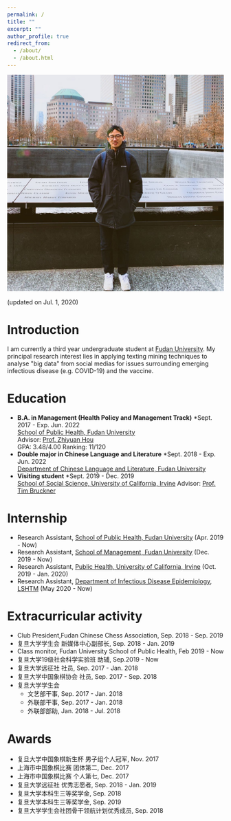 ```yaml
---
permalink: /
title: ""
excerpt: ""
author_profile: true
redirect_from: 
  - /about/
  - /about.html
---
```


<p align="center">
  <img src="https://raw.githubusercontent.com/cv-xinyuzhou/cv-xinyuzhou.github.io/master/files/XZHOU_.jpg" alt="Photo" style="width: 750px;"/> 
</p>
(updated on Jul. 1, 2020)

# Introduction
I am currently a third year undergraduate student at [Fudan University](https://www.fudan.edu.cn/en/main.psp).
My principal research interest lies in applying texting mining techniques to analyse "big data" from social medias for issues surrounding emerging infectious disease (e.g. COVID-19) and the vaccine.

# Education
* **B.A. in Management (Health Policy and Management Track)** *Sept. 2017 - Exp. Jun. 2022<br>
[School of Public Health, Fudan University](http://sph.fudan.edu.cn/)<br>
Advisor: [Prof. Zhiyuan Hou](http://sph.fudan.edu.cn/t/150)<br>
GPA: 3.48/4.00 Ranking: 11/120
* **Double major in Chinese Language and Literature** *Sept. 2018 - Exp. Jun. 2022<br>
[Department of Chinese Language and Literature, Fudan University](http://chinese.fudan.edu.cn/_t1959/main.psp)<br>
* **Visiting student** *Sept. 2019 - Dec. 2019<br>
[School of Social Science, University of California, Irvine](https://www.socsci.uci.edu/)
Advisor: [Prof. Tim Bruckner](https://faculty.sites.uci.edu/bruckner/)

# Internship
* Research Assistant, [School of Public Health, Fudan University](http://sph.fudan.edu.cn/) (Apr. 2019 - Now)<br>
* Research Assistant, [School of Management, Fudan University](https://www.fdsm.fudan.edu.cn/en/) (Dec. 2019 - Now)<br>
* Research Assistant, [Public Health, University of California, Irvine](http://publichealth.uci.edu/ph/_home/) (Oct. 2019 - Jan. 2020)<br>
* Research Assistant, [Department of Infectious Disease Epidemiology, LSHTM](https://www.lshtm.ac.uk/research/faculties/eph/ide) (May 2020 - Now)<br>

# Extracurricular activity
* Club President,Fudan Chinese Chess Association, Sep. 2018 - Sep. 2019
* 复旦大学学生会 新媒体中心副部长, Sep. 2018 - Jan. 2019
* Class monitor, Fudan University School of Public Health, Feb 2019 - Now
* 复旦大学19级社会科学实验班 助辅, Sep.2019 - Now
* 复旦大学远征社 社员, Sep. 2017 - Jan. 2018
* 复旦大学中国象棋协会 社员, Sep. 2017 - Sep. 2018
* 复旦大学学生会
  * 文艺部干事, Sep. 2017 - Jan. 2018
  * 外联部干事, Sep. 2017 - Jan. 2018
  * 外联部部助, Jan. 2018 - Jul. 2018

# Awards
* 复旦大学中国象棋新生杯 男子组个人冠军, Nov. 2017
* 上海市中国象棋比赛 团体第二, Dec. 2017
* 上海市中国象棋比赛 个人第七, Dec. 2017
* 复旦大学远征社 优秀志愿者, Sep. 2018 - Jan. 2019
* 复旦大学本科生三等奖学金, Sep. 2018
* 复旦大学本科生三等奖学金, Sep. 2019
* 复旦大学学生会社团骨干领航计划优秀成员, Sep. 2018
